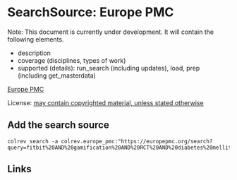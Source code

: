 # SearchSource: Europe PMC

Note: This document is currently under development. It will contain the following elements.

- description
- coverage (disciplines, types of work)
- supported (details): run_search (including updates), load,  prep (including get_masterdata)

[Europe PMC](https://europepmc.org/)

License: [may contain copyrighted material, unless stated otherwise](https://europepmc.org/Copyright)

## Add the search source

```
colrev search -a colrev.europe_pmc:"https://europepmc.org/search?query=fitbit%20AND%20gamification%20AND%20RCT%20AND%20diabetes%20mellitus"
```

## Links

